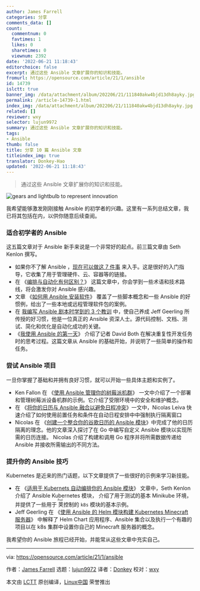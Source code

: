 ```yaml
---
author: James Farrell
categories: 分享
comments_data: []
count:
  commentnum: 0
  favtimes: 1
  likes: 0
  sharetimes: 0
  viewnum: 2392
date: '2022-06-21 11:18:43'
editorchoice: false
excerpt: 通过这些 Ansible 文章扩展你的知识和技能。
fromurl: https://opensource.com/article/21/1/ansible
id: 14739
islctt: true
banner_img: /data/attachment/album/202206/21/111840akw4bjd13dh8ayky.jpg
permalink: /article-14739-1.html
index_img: /data/attachment/album/202206/21/111840akw4bjd13dh8ayky.jpg.thumb.jpg
related: []
reviewer: wxy
selector: lujun9972
summary: 通过这些 Ansible 文章扩展你的知识和技能。
tags:
- Ansible
thumb: false
title: 分享 10 篇 Ansible 文章
titleindex_img: true
translator: Donkey-Hao
updated: '2022-06-21 11:18:43'
---
```



> 
> 通过这些 Ansible 文章扩展你的知识和技能。
> 
> 
> 


![](/data/attachment/album/202206/21/111840akw4bjd13dh8ayky.jpg "gears and lightbulb to represent innovation")


我希望能够激发刚刚接触 Ansible 的初学者的兴趣。这里有一系列总结文章，我已将其包括在内，以供你随意后续查阅。


### 适合初学者的 Ansible


这五篇文章对于 Ansible 新手来说是一个非常好的起点。前三篇文章由 Seth Kenlon 撰写。


* 如果你不了解 Ansible ，[现在可以做这 7 件事](https://opensource.com/article/20/9/ansible) 来入手。这是很好的入门指导，它收集了用于管理硬件、云、容器等的链接。
* 在 《[编排与自动化有何区别？](https://opensource.com/article/20/11/orchestration-vs-automation)》 这篇文章中，你会学到一些术语和技术路线，将会激发你对 Ansible 感兴趣。
* 文章 《[如何用 Ansible 安装软件](https://opensource.com/article/20/9/install-packages-ansible)》 覆盖了一些脚本概念和一些 Ansible 的好惯例，给出了一些本地或远程管理软件包的案例。
* 在 [我编写 Ansible 剧本时学到的 3 个教训](https://opensource.com/article/20/1/ansible-playbooks-lessons) 中，使自己养成 Jeff Geerling 所传授的好习惯，他是一位真正的 Ansible 资深人士。源代码控制、文档、测试、简化和优化是自动化成功的关键。
* 《[我使用 Ansible 的第一天](https://opensource.com/article/20/10/first-day-ansible)》 介绍了记者 David Both 在解决重复性开发任务时的思考过程。这篇文章从 Ansible 的基础开始，并说明了一些简单的操作和任务。


### 尝试 Ansible 项目


一旦你掌握了基础和并拥有良好习惯，就可以开始一些具体主题和实例了。


* Ken Fallon 在 《[使用 Ansible 管理你的树莓派机群](https://opensource.com/article/20/9/raspberry-pi-ansible)》 一文中介绍了一个部署和管理树莓派设备机群的示例。它介绍了受限环境中的安全和维护概念。
* 在 《[将你的日历与 Ansible 融合以避免日程冲突](https://opensource.com/article/20/10/calendar-ansible)》一文中，Nicolas Leiva 快速介绍了如何使用前置任务和条件在自动日程安排中中强制执行隔离窗口
* Nicolas 在 《[创建一个整合你的谷歌日历的 Ansible 模块](https://opensource.com/article/20/10/ansible-module-go)》中完成了他的日历隔离的理念。他的文章深入探讨了在 Go 中编写自定义 Ansible 模块以实现所需的日历连接。 Nicolas 介绍了构建和调用 Go 程序并将所需数据传递给 Ansible 并接收所需输出的不同方法。


### 提升你的 Ansible 技巧


Kubernetes 是近来的热门话题，以下文章提供了一些很好的示例来学习新技能。


* 在 《[适用于 Kubernets 自动编排你的 Ansible 模块](https://opensource.com/article/20/9/ansible-modules-kubernetes)》 文章中，Seth Kenlon 介绍了 Ansible Kubernetes 模块， 介绍了用于测试的基本 Minikube 环境，并提供了一些用于<ruby> 荚 <rt>  Pod </rt></ruby> 控制的 `k8s` 模块的基本示例。
* Jeff Geerling 在 《[使用 Ansible 的 Helm 模块构建 Kubernetes Minecraft 服务器](https://opensource.com/article/20/10/kubernetes-minecraft-ansible)》 中解释了 Helm Chart 应用程序、Ansible 集合以及执行一个有趣的项目以在 k8s 集群中设置你自己的 Minecraft 服务器的概念。


我希望你的 Ansible 旅程已经开始，并能常从这些文章中充实自己。




---


via: <https://opensource.com/article/21/1/ansible>


作者：[James Farrell](https://opensource.com/users/jamesf) 选题：[lujun9972](https://github.com/lujun9972) 译者：[Donkey](https://github.com/Donkey-Hao) 校对：[wxy](https://github.com/wxy)


本文由 [LCTT](https://github.com/LCTT/TranslateProject) 原创编译，[Linux中国](https://linux.cn/) 荣誉推出